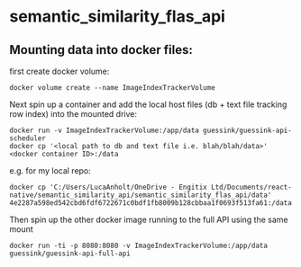 # semantic_similarity_flas_api

## Mounting data into docker files:
first create docker volume:

```
docker volume create --name ImageIndexTrackerVolume
```

Next spin up a container and add the local host files (db + text file tracking row index) into the mounted drive:

```
docker run -v ImageIndexTrackerVolume:/app/data guessink/guessink-api-scheduler
docker cp '<local path to db and text file i.e. blah/blah/data>' <docker container ID>:/data
```

e.g. for my local repo:

```
docker cp 'C:/Users/LucaAnholt/OneDrive - Engitix Ltd/Documents/react-native/semantic_similarity_api/semantic_similarity_flas_api/data' 4e2287a598ed542cbd6fdf6722671c0bdf1fb8009b128cbbaa1f0693f513fa61:/data
```

Then spin up the other docker image running to the full API using the same mount
```
docker run -ti -p 8080:8080 -v ImageIndexTrackerVolume:/app/data guessink/guessink-api-full-api
```


